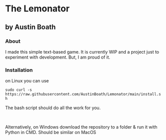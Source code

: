 <h1> The Lemonator </h1>
<h2> by Austin Boath </h2>
<h3> About </h3>
<p> I made this simple text-based game. It is currently WIP and a project just to experiment with development. But, I am proud of it. </p>
<h3> Installation </h3>
<p> on Linux you can use</p>
<code>sudo curl -s https://raw.githubusercontent.com/AustinBoath/Lemonator/main/install.sh</code>
<p> The bash script should do all the work for you. </p>
<br>
<p> Alternatively, on Windows download the repository to a folder & run it with Python in CMD. Should be similar on MacOS </p>
